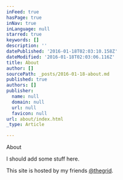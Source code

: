 ```yaml
---
inFeed: true
hasPage: true
inNav: true
inLanguage: null
starred: true
keywords: []
description: ''
datePublished: '2016-01-18T02:03:10.158Z'
dateModified: '2016-01-18T02:03:06.116Z'
title: About
author: []
sourcePath: _posts/2016-01-18-about.md
published: true
authors: []
publisher:
  name: null
  domain: null
  url: null
  favicon: null
url: about/index.html
_type: Article

---
```

About

I should add some stuff here.

This site is hosted by my friends [@thegrid][0].

[0]: https://twitter.com/thegrid